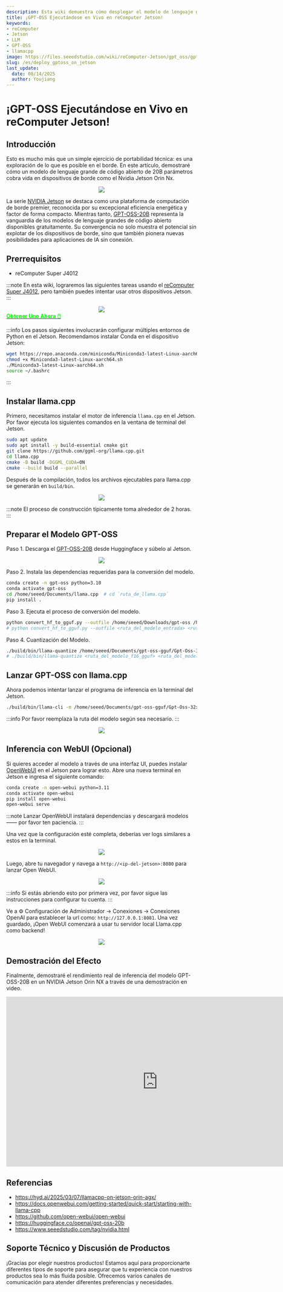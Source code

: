 ```yaml
---
description: Esta wiki demuestra cómo desplegar el modelo de lenguaje grande de código abierto GPT-OSS-20B en un NVIDIA Jetson Orin NX usando llama.cpp, mostrando las capacidades de IA en el borde. Proporciona instrucciones paso a paso para la instalación, conversión del modelo, cuantización y ejecución de inferencia con integración opcional de interfaz web.
title: ¡GPT-OSS Ejecutándose en Vivo en reComputer Jetson!
keywords:
- reComputer
- Jetson
- LLM
- GPT-OSS
- llamacpp
image: https://files.seeedstudio.com/wiki/reComputer-Jetson/gpt_oss/gptoss-running-live.webp
slug: /es/deploy_gptoss_on_jetson
last_update:
  date: 08/14/2025
  author: Youjiang
---
```



# ¡GPT-OSS Ejecutándose en Vivo en reComputer Jetson!

## Introducción

Esto es mucho más que un simple ejercicio de portabilidad técnica: es una exploración de lo que es posible en el borde. En este artículo, demostraré cómo un modelo de lenguaje grande de código abierto de 20B parámetros cobra vida en dispositivos de borde como el Nvidia Jetson Orin Nx.

<div align="center">
    <img width={900} 
     src="https://files.seeedstudio.com/wiki/reComputer-Jetson/gpt_oss/deploy_gptoss_super.png" />
</div>

La serie [NVIDIA Jetson](https://www.seeedstudio.com/tag/nvidia.html) se destaca como una plataforma de computación de borde premier, reconocida por su excepcional eficiencia energética y factor de forma compacto. Mientras tanto, [GPT-OSS-20B](https://github.com/openai/gpt-oss) representa la vanguardia de los modelos de lenguaje grandes de código abierto disponibles gratuitamente. Su convergencia no solo muestra el potencial sin explotar de los dispositivos de borde, sino que también pionera nuevas posibilidades para aplicaciones de IA sin conexión.


## Prerrequisitos

- reComputer Super J4012


:::note
En esta wiki, lograremos las siguientes tareas usando el [reComputer Super J4012](https://www.seeedstudio.com/reComputer-Super-Bundle.html), pero también puedes intentar usar otros dispositivos Jetson.
:::

<div align="center">
    <img width={800} 
     src="https://files.seeedstudio.com/wiki/reComputer-Jetson/gpt_oss/recomputer_super.png" />
</div>

<div class="get_one_now_container" style={{textAlign: 'center'}}>
    <a class="get_one_now_item" href="https://www.seeedstudio.com/reComputer-Super-J4012-p-6443.html" target="_blank">
        <strong><span><font color={'FFFFFF'} size={"4"}> Obtener Uno Ahora 🖱️</font></span></strong>
    </a>
</div>

:::info
Los pasos siguientes involucrarán configurar múltiples entornos de Python en el Jetson. Recomendamos instalar Conda en el dispositivo Jetson:
```bash
wget https://repo.anaconda.com/miniconda/Miniconda3-latest-Linux-aarch64.sh
chmod +x Miniconda3-latest-Linux-aarch64.sh
./Miniconda3-latest-Linux-aarch64.sh
source ~/.bashrc
```
:::

## Instalar llama.cpp

Primero, necesitamos instalar el motor de inferencia `llama.cpp` en el Jetson. Por favor ejecuta los siguientes comandos en la ventana de terminal del Jetson.

```bash
sudo apt update
sudo apt install -y build-essential cmake git 
git clone https://github.com/ggml-org/llama.cpp.git
cd llama.cpp
cmake -B build -DGGML_CUDA=ON
cmake --build build --parallel
```

Después de la compilación, todos los archivos ejecutables para llama.cpp se generarán en `build/bin`.

<div align="center">
    <img width={800} 
     src="https://files.seeedstudio.com/wiki/reComputer-Jetson/gpt_oss/install_llamacpp.png" />
</div>

:::note
El proceso de construcción típicamente toma alrededor de 2 horas.
:::

## Preparar el Modelo GPT-OSS

Paso 1. Descarga el [GPT-OSS-20B](https://huggingface.co/openai/gpt-oss-20b/tree/main) desde Huggingface y súbelo al Jetson.

<div align="center">
    <img width={800} 
     src="https://files.seeedstudio.com/wiki/reComputer-Jetson/gpt_oss/download_model.png" />
</div>

Paso 2. Instala las dependencias requeridas para la conversión del modelo.

```bash
conda create -n gpt-oss python=3.10
conda activate gpt-oss
cd /home/seeed/Documents/llama.cpp  # cd `ruta_de_llama.cpp` 
pip install .
```

Paso 3. Ejecuta el proceso de conversión del modelo.

```bash
python convert_hf_to_gguf.py --outfile /home/seeed/Downloads/gpt-oss /home/seeed/Documents/gpt-oss-gguf/
# python convert_hf_to_gguf.py --outfile <ruta_del_modelo_entrada> <ruta_del_modelo_salida>
```

Paso 4. Cuantización del Modelo.

```bash
./build/bin/llama-quantize /home/seeed/Documents/gpt-oss-gguf/Gpt-Oss-32x2.4B-F16.gguf /home/seeed/Documents/gpt-oss-gguf-Q4/Gpt-Oss-32x2.4B-Q4.gguf Q4_K
# ./build/bin/llama-quantize <ruta_del_modelo_f16_gguf> <ruta_del_modelo_salida> <método_cuantización>
```

## Lanzar GPT-OSS con llama.cpp

Ahora podemos intentar lanzar el programa de inferencia en la terminal del Jetson.

```bash
./build/bin/llama-cli -m /home/seeed/Documents/gpt-oss-gguf/Gpt-Oss-32x2.4B-F16.gguf -ngl 40
```

:::info
Por favor reemplaza la ruta del modelo según sea necesario.
:::

<div align="center">
    <img width={800} 
     src="https://files.seeedstudio.com/wiki/reComputer-Jetson/gpt_oss/run.gif" />
</div>

## Inferencia con WebUI (Opcional)
Si quieres acceder al modelo a través de una interfaz UI, puedes instalar [OpenWebUI](https://github.com/open-webui/open-webui) en el Jetson para lograr esto. 
Abre una nueva terminal en Jetson e ingresa el siguiente comando:

```bash
conda create -n open-webui python=3.11
conda activate open-webui
pip install open-webui
open-webui serve
```

:::note
Lanzar OpenWebUI instalará dependencias y descargará modelos —— por favor ten paciencia.
:::

Una vez que la configuración esté completa, deberías ver logs similares a estos en la terminal.

<div align="center">
    <img width={800} 
     src="https://files.seeedstudio.com/wiki/reComputer-Jetson/gpt_oss/openwebui.png" />
</div>

Luego, abre tu navegador y navega a `http://<ip-del-jetson>:8080` para lanzar Open WebUI.

<div align="center">
    <img width={800} 
     src="https://files.seeedstudio.com/wiki/reComputer-Jetson/gpt_oss/browser.png" />
</div>

:::info
Si estás abriendo esto por primera vez, por favor sigue las instrucciones para configurar tu cuenta.
:::

Ve a ⚙️ Configuración de Administrador → Conexiones → Conexiones OpenAI para establecer la url como: `http://127.0.0.1:8081`. Una vez guardado, ¡Open WebUI comenzará a usar tu servidor local Llama.cpp como backend!

<div align="center">
    <img width={800} 
     src="https://files.seeedstudio.com/wiki/reComputer-Jetson/gpt_oss/set_model.png" />
</div>


## Demostración del Efecto

Finalmente, demostraré el rendimiento real de inferencia del modelo GPT-OSS-20B en un NVIDIA Jetson Orin NX a través de una demostración en video.

<div class="video-container">
    <iframe width="800" height="450" src="https://www.youtube.com/embed/kcN731Jyce4" title="GPT-OSS Running Live on NVIDIA Jetson Orin NX!" frameborder="0" allow="accelerometer; autoplay; clipboard-write; encrypted-media; gyroscope; picture-in-picture; web-share" referrerpolicy="strict-origin-when-cross-origin" allowfullscreen></iframe>
</div>

## Referencias
- https://hyd.ai/2025/03/07/llamacpp-on-jetson-orin-agx/
- https://docs.openwebui.com/getting-started/quick-start/starting-with-llama-cpp
- https://github.com/open-webui/open-webui
- https://huggingface.co/openai/gpt-oss-20b
- https://www.seeedstudio.com/tag/nvidia.html


## Soporte Técnico y Discusión de Productos

¡Gracias por elegir nuestros productos! Estamos aquí para proporcionarte diferentes tipos de soporte para asegurar que tu experiencia con nuestros productos sea lo más fluida posible. Ofrecemos varios canales de comunicación para atender diferentes preferencias y necesidades.

<div class="button_tech_support_container">
<a href="https://forum.seeedstudio.com/" class="button_forum"></a> 
<a href="https://www.seeedstudio.com/contacts" class="button_email"></a>
</div>

<div class="button_tech_support_container">
<a href="https://discord.gg/eWkprNDMU7" class="button_discord"></a> 
<a href="https://github.com/Seeed-Studio/wiki-documents/discussions/69" class="button_discussion"></a>
</div>